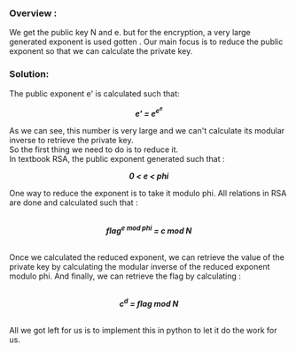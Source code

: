 ### Overview :

We get the public key N and e. but for the encryption, a very large generated exponent is used gotten .
Our main focus is to reduce the public exponent so that we can calculate the private key.

### Solution:
The public exponent e' is calculated such that:
<p align="center">
  <b>
    <i>
                                                  e' = e<sup>e<sup>e</sup></sup>
       </i>
  </b>
</p>
As we can see, this number is very large and we can't calculate its modular inverse to retrieve the private key. <br>
So the first thing we need to do is to reduce it. <br>
In textbook RSA, the public exponent generated such that :
<p align="center">
  <b>
    <i>
                                                  0 < e < phi
       </i>
  </b>
</p>
One way to reduce the exponent is to take it modulo phi.
All relations in RSA are done and calculated such that :
<p align="center">
  <b>
    <i>
                                               <br>   flag<sup>e mod phi</sup> = c mod N
       </i>
  </b>
</p>
<br>
Once we calculated the reduced exponent, we can retrieve the value of the private key by calculating the modular inverse of the reduced exponent modulo phi.
And finally, we can retrieve the flag by calculating :
<p align="center">
  <b>
    <i>
                                               <br>   c<sup>d</sup> = flag mod N
       </i>
  </b>
</p>
<br>
All we got left for us is to implement this in python to let it do the work for us.
